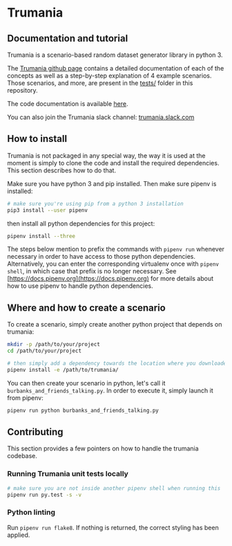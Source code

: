# Trumania

## Documentation and tutorial

Trumania is a scenario-based random dataset generator library in python 3. 

The [Trumania github page](http://realimpactanalytics.github.io/trumania/) contains 
a detailed documentation of each of the concepts as well as a step-by-step explanation of 4 example scenarios. Those scenarios, and more, are present in the [tests/](tests/) folder in this repository.

The code documentation is available [here](http://realimpactanalytics.github.io/trumania/py-modindex.html).

You can also join the Trumania slack channel: [trumania.slack.com](https://trumania.slack.com)

## How to install 

Trumania is not packaged in any special way, the way it is used at the moment is simply to clone the code and install the required dependencies. This section describes how to do that.

Make sure you have python 3 and pip installed. Then make sure pipenv is installed:

```sh
# make sure you're using pip from a python 3 installation 
pip3 install --user pipenv
```


then install all python dependencies for this project: 

```sh
pipenv install --three
```

The steps below mention to prefix the commands with `pipenv run` whenever necessary in order to have access to those python dependencies. Alternatively, you can enter the corresponding virtualenv once with `pipenv shell`, in which case that prefix is no longer necessary. See [https://docs.pipenv.org](https://docs.pipenv.org) for more details about how to use pipenv to handle python dependencies. 


## Where and how to create a scenario

To create a scenario, simply create another python project that depends on trumania: 

```sh
mkdir -p /path/to/your/project
cd /path/to/your/project

# then simply add a dependency towards the location where you downloaded trumania:
pipenv install -e /path/to/trumania/
```

You can then create your scenario in python, let's call it `burbanks_and_friends_talking.py`.  In order to execute it, simply launch it from pipenv: 

```sh
pipenv run python burbanks_and_friends_talking.py  
```

## Contributing

This section provides a few pointers on how to handle the trumania codebase.

### Running Trumania unit tests locally


```sh
# make sure you are not inside another pipenv shell when running this
pipenv run py.test -s -v
```

### Python linting
Run `pipenv run flake8`. If nothing is returned, the correct styling has been applied.

